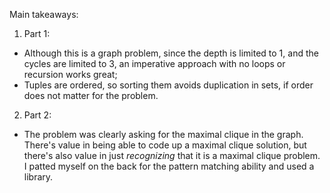 Main takeaways:
1. Part 1:
- Although this is a graph problem, since the depth is limited to 1, and the cycles are limited to 3, an imperative approach with no loops or recursion works great;
- Tuples are ordered, so sorting them avoids duplication in sets, if order does not matter for the problem.
2. Part 2:
- The problem was clearly asking for the maximal clique in the graph. There's value in being able to code up a maximal clique solution, but there's also value in just *recognizing* that it is a maximal clique problem. I patted myself on the back for the pattern matching ability and used a library.

